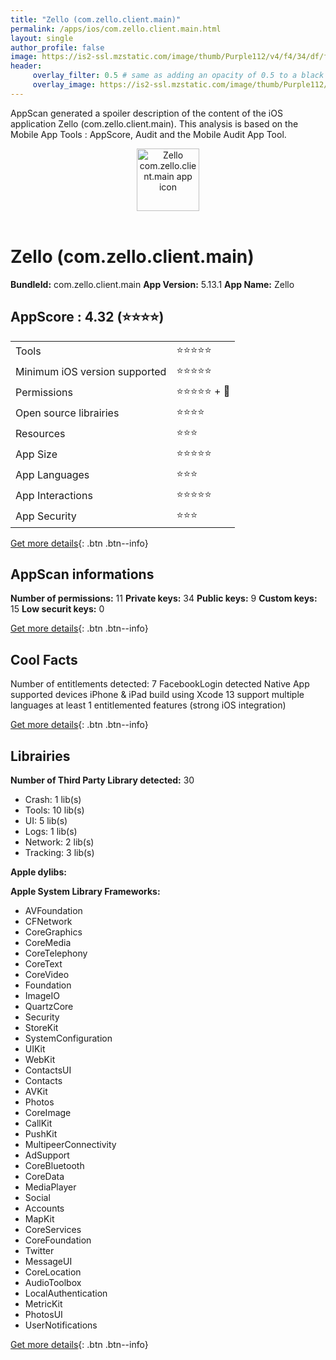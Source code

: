 ```yaml
---
title: "Zello (com.zello.client.main)"
permalink: /apps/ios/com.zello.client.main.html
layout: single
author_profile: false
image: https://is2-ssl.mzstatic.com/image/thumb/Purple112/v4/f4/34/df/f434df12-f2ba-569e-1a79-230e0b8c3d17/AppIcon-1x_U007emarketing-0-7-0-85-220.png/512x512bb.jpg
header: 
     overlay_filter: 0.5 # same as adding an opacity of 0.5 to a black background
     overlay_image: https://is2-ssl.mzstatic.com/image/thumb/Purple112/v4/f4/34/df/f434df12-f2ba-569e-1a79-230e0b8c3d17/AppIcon-1x_U007emarketing-0-7-0-85-220.png/512x512bb.jpg
---
```

AppScan generated a spoiler description of the content of the iOS application Zello (com.zello.client.main). This analysis is based on the Mobile App Tools : AppScore, Audit and the Mobile Audit App Tool.

  
  
<div style="text-align: center;"><img src="https://is2-ssl.mzstatic.com/image/thumb/Purple112/v4/f4/34/df/f434df12-f2ba-569e-1a79-230e0b8c3d17/AppIcon-1x_U007emarketing-0-7-0-85-220.png/512x512bb.jpg" width="100" height="100" alt="Zello com.zello.client.main app icon"></div></br>
  
# Zello (com.zello.client.main)

**BundleId:** com.zello.client.main
**App Version:** 5.13.1
**App Name:** Zello


## AppScore : 4.32 (⭐️⭐️⭐️⭐️) 

<table>
<tr><td> Tools </td><td> ⭐️⭐️⭐️⭐️⭐️ </td></tr>
<tr><td> Minimum iOS version supported </td><td> ⭐️⭐️⭐️⭐️⭐️ </td></tr>
<tr><td> Permissions </td><td> ⭐️⭐️⭐️⭐️⭐️ + 🌟 </td></tr>
<tr><td> Open source librairies </td><td> ⭐️⭐️⭐️⭐️ </td></tr>
<tr><td> Resources </td><td> ⭐️⭐️⭐️ </td></tr>
<tr><td> App Size </td><td> ⭐️⭐️⭐️⭐️⭐️ </td></tr>
<tr><td> App Languages </td><td> ⭐️⭐️⭐️ </td></tr>
<tr><td> App Interactions </td><td> ⭐️⭐️⭐️⭐️⭐️ </td></tr>
<tr><td> App Security </td><td> ⭐️⭐️⭐️ </td></tr>
</table>

[Get more details](/pricing.html){: .btn .btn--info}  
  
## AppScan informations 

**Number of permissions:** 11
**Private keys:** 34
**Public keys:** 9
**Custom keys:** 15
**Low securit keys:** 0
  
[Get more details](/pricing.html){: .btn .btn--info}

## Cool Facts

Number of entitlements detected: 7
FacebookLogin detected
Native App
supported devices iPhone & iPad
build using Xcode 13
support multiple languages
at least 1 entitlemented features (strong iOS integration)
  
[Get more details](/pricing.html){: .btn .btn--info}

## Librairies 
**Number of Third Party Library detected:** 30
- Crash: 1 lib(s)
- Tools: 10 lib(s)
- UI: 5 lib(s)
- Logs: 1 lib(s)
- Network: 2 lib(s)
- Tracking: 3 lib(s)

**Apple dylibs:**


**Apple System Library Frameworks:**
- AVFoundation
- CFNetwork
- CoreGraphics
- CoreMedia
- CoreTelephony
- CoreText
- CoreVideo
- Foundation
- ImageIO
- QuartzCore
- Security
- StoreKit
- SystemConfiguration
- UIKit
- WebKit
- ContactsUI
- Contacts
- AVKit
- Photos
- CoreImage
- CallKit
- PushKit
- MultipeerConnectivity
- AdSupport
- CoreBluetooth
- CoreData
- MediaPlayer
- Social
- Accounts
- MapKit
- CoreServices
- CoreFoundation
- Twitter
- MessageUI
- CoreLocation
- AudioToolbox
- LocalAuthentication
- MetricKit
- PhotosUI
- UserNotifications


  
[Get more details](/pricing.html){: .btn .btn--info}

